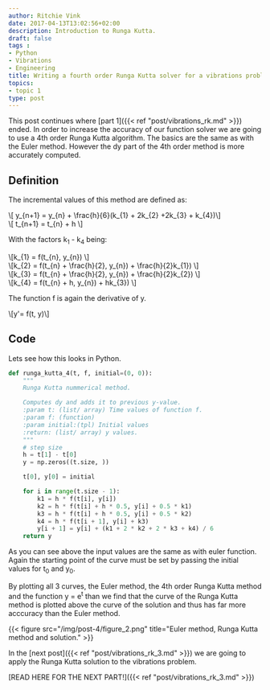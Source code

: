 ```yaml
---
author: Ritchie Vink
date: 2017-04-13T13:02:56+02:00
description: Introduction to Runga Kutta.
draft: false
tags :
- Python
- Vibrations
- Engineering
title: Writing a fourth order Runga Kutta solver for a vibrations problem in Python (Part 2)
topics:
- topic 1
type: post
---
```


This post continues where [part 1]({{< ref "post/vibrations_rk.md" >}}) ended. In order to increase the accuracy of our function solver we are going to use a 4th order Runga Kutta algorithm. The basics are the same as with the Euler method. However the dy part of the 4th order method is more accurately computed.

## Definition

The incremental values of this method are defined as:

<div>\[ y_{n+1} = y_{n} + \frac{h}{6}(k_{1} + 2k_{2} +2k_{3} + k_{4})\] </div>
<div>\[ t_{n+1} = t_{n} + h \] </div>

With the factors k<sub>1</sub> - k<sub>4</sub> being:

<div>\[k_{1} = f(t_{n}, y_{n}) \]</div>
<div>\[k_{2} = f(t_{n} + \frac{h}{2}, y_{n}) + \frac{h}{2}k_{1}) \]</div>
<div>\[k_{3} = f(t_{n} + \frac{h}{2}, y_{n}) + \frac{h}{2}k_{2}) \]</div>
<div>\[k_{4} = f(t_{n} + h, y_{n}) + hk_{3}) \]</div>

The function f is again the derivative of y.

<div>\[y'= f(t, y)\]</div>

## Code

Lets see how this looks in Python.

```python
def runga_kutta_4(t, f, initial=(0, 0)):
    """
    Runga Kutta nummerical method.

    Computes dy and adds it to previous y-value.
    :param t: (list/ array) Time values of function f.
    :param f: (function)
    :param initial:(tpl) Initial values
    :return: (list/ array) y values.
    """
    # step size
    h = t[1] - t[0]
    y = np.zeros((t.size, ))

    t[0], y[0] = initial

    for i in range(t.size - 1):
        k1 = h * f(t[i], y[i])
        k2 = h * f(t[i] + h * 0.5, y[i] + 0.5 * k1)
        k3 = h * f(t[i] + h * 0.5, y[i] + 0.5 * k2)
        k4 = h * f(t[i + 1], y[i] + k3)
        y[i + 1] = y[i] + (k1 + 2 * k2 + 2 * k3 + k4) / 6
    return y
```

As you can see above the input values are the same as with euler function. Again the starting point of the curve must be set by passing the initial values for t<sub>0</sub> and y<sub>0</sub>. 

By plotting all 3 curves, the Euler method, the 4th order Runga Kutta method and the function y = e<sup>t</sup> than we find that the curve of the Runga Kutta method is plotted above the curve of the solution and thus has far more acccuracy than the Euler method.

{{< figure src="/img/post-4/figure_2.png" title="Euler method, Runga Kutta method and solution." >}}

In the [next post]({{< ref "post/vibrations_rk_3.md" >}}) we are going to apply the Runga Kutta solution to the vibrations problem. 

[READ HERE FOR THE NEXT PART!]({{< ref "post/vibrations_rk_3.md" >}})

<script type="text/javascript" async
  src="https://cdnjs.cloudflare.com/ajax/libs/mathjax/2.7.1/MathJax.js?config=TeX-MML-AM_CHTML">
</script>
